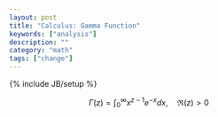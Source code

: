 ```yaml
---
layout: post
title: "Calculus: Gamma Function"
keywords: ["analysis"]
description: ""
category: "math"
tags: ["change"]
---
```

{% include JB/setup %}

$$
\Gamma(z)=\int_{0}^{\infty} x^{z-1} e^{-x} d x, \quad \mathfrak{R}(z)>0
$$
